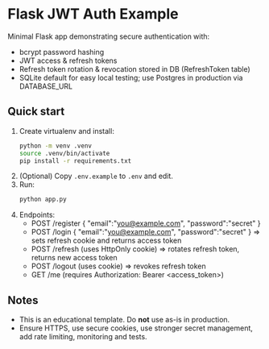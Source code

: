 # Flask JWT Auth Example

Minimal Flask app demonstrating secure authentication with:
- bcrypt password hashing
- JWT access & refresh tokens
- Refresh token rotation & revocation stored in DB (RefreshToken table)
- SQLite default for easy local testing; use Postgres in production via DATABASE_URL

## Quick start
1. Create virtualenv and install:
   ```bash
   python -m venv .venv
   source .venv/bin/activate
   pip install -r requirements.txt
   ```
2. (Optional) Copy `.env.example` to `.env` and edit.
3. Run:
   ```bash
   python app.py
   ```
4. Endpoints:
   - POST /register  { "email":"you@example.com", "password":"secret" }
   - POST /login     { "email":"you@example.com", "password":"secret" } => sets refresh cookie and returns access token
   - POST /refresh    (uses HttpOnly cookie) => rotates refresh token, returns new access token
   - POST /logout     (uses cookie) => revokes refresh token
   - GET  /me         (requires Authorization: Bearer <access_token>)

## Notes
- This is an educational template. Do **not** use as-is in production.
- Ensure HTTPS, use secure cookies, use stronger secret management, add rate limiting, monitoring and tests.
